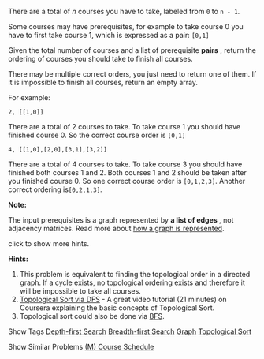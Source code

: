 There are a total of _n_ courses you have to take, labeled from `0` to `n - 1`.

Some courses may have prerequisites, for example to take course 0 you have to first take course 1, which is expressed as a pair: `[0,1]`

Given the total number of courses and a list of prerequisite **pairs** , return the ordering of courses you should take to finish all courses.

There may be multiple correct orders, you just need to return one of them. If it is impossible to finish all courses, return an empty array.

For example:

    2, [[1,0]]

There are a total of 2 courses to take. To take course 1 you should have finished course 0. So the correct course order is `[0,1]`

    4, [[1,0],[2,0],[3,1],[3,2]]

There are a total of 4 courses to take. To take course 3 you should have finished both courses 1 and 2. Both courses 1 and 2 should be taken after you finished course 0. So one correct course order is `[0,1,2,3]`. Another correct ordering is`[0,2,1,3]`.

**Note:**  
 The input prerequisites is a graph represented by **a list of edges** , not adjacency matrices. Read more about [how a graph is represented](https://www.khanacademy.org/computing/computer-science/algorithms/graph-representation/a/representing-graphs).

click to show more hints.

**Hints:**
1. This problem is equivalent to finding the topological order in a directed graph. If a cycle exists, no topological ordering exists and therefore it will be impossible to take all courses.
2. [Topological Sort via DFS](https://class.coursera.org/algo-003/lecture/52) - A great video tutorial (21 minutes) on Coursera explaining the basic concepts of Topological Sort.
3. Topological sort could also be done via [BFS](http://en.wikipedia.org/wiki/Topological_sorting#Algorithms).

Show Tags
 [Depth-first Search](/tag/depth-first-search/) [Breadth-first Search](/tag/breadth-first-search/) [Graph](/tag/graph/) [Topological Sort](/tag/topological-sort/)

Show Similar Problems
 [(M) Course Schedule](/problems/course-schedule/)

